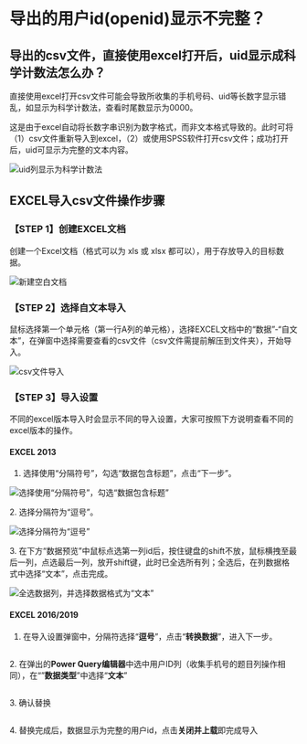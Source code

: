 # 导出的用户id(openid)显示不完整？

## 导出的csv文件，直接使用excel打开后，uid显示成科学计数法怎么办？

直接使用excel打开csv文件可能会导致所收集的手机号码、uid等长数字显示错乱，如显示为科学计数法，查看时尾数显示为0000。

这是由于excel自动将长数字串识别为数字格式，而非文本格式导致的。此时可将（1）csv文件重新导入到excel，（2）或使用SPSS软件打开csv文件；成功打开后，uid可显示为完整的文本内容。             &#x20;

![uid列显示为科学计数法](<../../.gitbook/assets/image (813).png>)

## EXCEL导入csv文件操作步骤

### **【STEP 1】创建EXCEL文档**

创建一个Excel文档（格式可以为 xls 或 xlsx 都可以），用于存放导入的目标数据。

![新建空白文档](<../../.gitbook/assets/image (286).png>)

### **【STEP 2】选择自文本导入**

鼠标选择第一个单元格（第一行A列的单元格），选择EXCEL文档中的“数据”-“自文本”，在弹窗中选择需要查看的csv文件（csv文件需提前解压到文件夹），开始导入。

![csv文件导入](<../../.gitbook/assets/image (59).png>)

### **【STEP 3】导入设置**

不同的excel版本导入时会显示不同的导入设置，大家可按照下方说明查看不同的excel版本的操作。

#### EXCEL 2013

1. 选择使用“分隔符号”，勾选“数据包含标题”，点击“下一步”。

![选择使用“分隔符号”，勾选“数据包含标题”](<../../.gitbook/assets/image (815).png>)

2\. 选择分隔符为“逗号”。

![选择分隔符为“逗号”](<../../.gitbook/assets/image (223).png>)

3\. 在下方“数据预览”中鼠标点选第一列id后，按住键盘的shift不放，鼠标横拽至最后一列，点选最后一列，放开shift键，此时已全选所有列；全选后，在列数据格式中选择“文本”，点击完成。

![全选数据列，并选择数据格式为“文本”](<../../.gitbook/assets/image (345).png>)

#### EXCEL 2016/2019

1. 在导入设置弹窗中，分隔符选择“**逗号**”，点击“**转换数据**”，进入下一步。

<figure><img src="../../.gitbook/assets/image (643).png" alt=""><figcaption></figcaption></figure>

2\. 在弹出的**Power Query编辑器**中选中用户ID列（收集手机号的题目列操作相同），在“”**数据类型**”中选择“**文本**”

<figure><img src="../../.gitbook/assets/image (412).png" alt=""><figcaption></figcaption></figure>

3\. 确认替换

<figure><img src="../../.gitbook/assets/image (416).png" alt=""><figcaption></figcaption></figure>

4\. 替换完成后，数据显示为完整的用户id，点击**关闭并上载**即完成导入

<figure><img src="../../.gitbook/assets/image (432).png" alt=""><figcaption></figcaption></figure>

